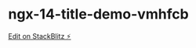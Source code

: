 # ngx-14-title-demo-vmhfcb

[Edit on StackBlitz ⚡️](https://stackblitz.com/edit/ngx-14-title-demo-vmhfcb)